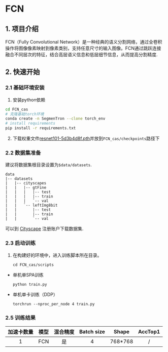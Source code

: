 # FCN
## 1. 项目介绍
FCN（Fully Convolutional Network）是一种经典的语义分割网络，通过全卷积操作将图像像素映射到像素类别，支持任意尺寸的输入图像。FCN通过跳跃连接融合不同层次的特征，结合高层语义信息和低层细节信息，从而提高分割精度.


## 2. 快速开始

### 2.1 基础环境安装
1. 安装python依赖
``` bash
cd FCN_cas
# 克隆基础torch环境
conda create -n SegmenTron --clone torch_env
# install requirements
pip install -r requirements.txt
```
2. 下载权重文件[resnet101-5d3b4d8f.pth](https://download.pytorch.org/models/resnet101-5d3b4d8f.pth)并放到`FCN_cas/checkpoints`路径下
### 2.2 数据集准备

建议将数据集根目录设置为`$data/datasets`.
```
data
|-- datasets
|   |-- cityscapes
|   |   |-- gtFine
|   |   |   |-- test
|   |   |   |-- train
|   |   |   `-- val
|   |   `-- leftImg8bit
|   |       |-- test
|   |       |-- train
|   |       `-- val

```
可以到 [Cityscape](https://www.cityscapes-dataset.com) 注册账户下载数据集.

### 2.3 启动训练
1. 在构建好的环境中，进入训练脚本所在目录。
    ```
    cd FCN_cas/scripts
    ```

- 单机单SPA训练
    ```
    python train.py
    ```
- 单机单卡训练（DDP）
    ```
    torchrun --nproc_per_node 4 train.py
    ```


### 2.5 训练结果


|加速卡数量  |模型 | 混合精度 |Batch size|Shape| AccTop1|
|:-:|:-:|:-:|:-:|:-:|:-:|
|1| FCN|是|4|768*768| / |

